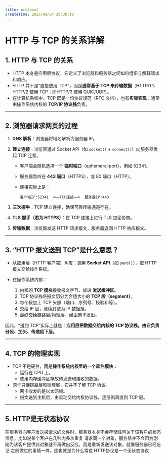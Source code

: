 ```yaml
---
title: protocol
createTime: 2025/09/24 20:30:18
---
```

# HTTP 与 TCP 的关系详解

## 1. HTTP 与 TCP 的关系

* HTTP 本身是应用层协议，它定义了浏览器和服务器之间如何组织与解释请求和响应。
* HTTP 并不是“直接使用 TCP”，而是**通常基于 TCP 来传输数据**（HTTP/1.1、HTTP/2 使用 TCP；而HTTP/3 使用 QUIC/UDP）。
* 在计算机系统中，TCP 既是一份协议规范（RFC 文档），也有**实际实现**：通常由操作系统内核的 **TCP/IP 协议栈**负责。

---

## 2. 浏览器请求网页的过程

1. **DNS 解析**：浏览器将域名解析为服务器 IP。
2. **建立连接**：浏览器通过 Socket API（如 `socket()` + `connect()`）向服务器发起 TCP 连接。

   * 客户端会随机选择一个 **临时端口**（ephemeral port），例如 52341。
   * 服务器监听在 **443 端口**（HTTPS），或 80 端口（HTTP）。
   * 连接实际上是：

     ```
     客户端IP:52341  <——TCP连接——>  服务器IP:443
     ```
3. **三次握手**：TCP 建立连接，确保可靠传输通道存在。
4. **TLS 握手（若为 HTTPS）**：在 TCP 连接上进行 TLS 加密协商。
5. **传输数据**：浏览器发送 HTTP 请求报文，服务器返回 HTTP 响应报文。

---

## 3. “HTTP 报文送到 TCP”是什么意思？

* 从应用层（HTTP 客户端）角度：调用 **Socket API**（如 `send()`），把 HTTP 报文交给操作系统。
* 在操作系统内部：

  1. 内核的 **TCP 模块**接收报文字节，放进 **发送缓冲区**。
  2. TCP 协议栈将报文切分为合适大小的 **TCP 段（segment）**。
  3. 每个段加上 TCP 头部（端口、序列号、校验和等）。
  4. 交给 IP 层，继续封装为 IP 数据报。
  5. 最终交给链路层/物理层，经由网卡发出。

因此，“送到 TCP”实际上就是：**应用层把数据交给内核的 TCP 协议栈，由它负责分段、加头、传递给下层。**

---

## 4. TCP 的物理实现

* TCP 不是硬件，而是**操作系统内核里的一个软件模块**：
  * 运行在 CPU 上。
  * 使用内存缓冲区存放待发送和接收的数据。
* 网卡只懂链路层和物理层，它并不了解 TCP 协议。
  * 网卡收发的是以太网帧。
  * 报文送到主机后，由驱动交给内核协议栈，逐层剥离直到 TCP 层。
---

## 5. HTTP是无状态协议
在服务器向客户发送被请求的文件时，服务器本身不会存储任何关于该客户的状态信息。比如说某个客户在几秒内多次重复
请求同一个对象，服务器并不会因为刚刚为该客户提供此对象就不再做出反应，而是重新发送该对象，就像服务器已经忘记
之前做过的事情一样。这也就是为什么常说 HTTP协议是一个无状态协议
